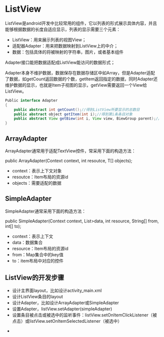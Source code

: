 # ListView

ListView是android开发中比较常用的组件，它以列表的形式展示具体内容，并且能够根据数据的长度自适应显示，列表的显示需要三个元素：

- ListView：用来展示列表的视图View；
- 适配器Adapter：用来把数据映射到ListView上的中介；
- 数据：包括具体的将被映射的字符串，图片，或者基本组件

Adapter接口能把数据适配成ListView能访问的数据形式；

Adapter本身不维护数据，数据保存在数据存储区中如Array，但是Adapter适配了数据，如getCount返回数据的个数，getItem返回指定的数据，同时Adapter还维护数据的显示，也就是Item子视图的显示，getView需要返回一个View给ListView。

~~~java
Public interface Adapter
{
    public abstract int getCount();//得到ListView所要显示的总数目
    public abstract object getItem(int i);//得到第i条条目对象
    public abstract View getBiew(int i, View view, BiewGroup parent);//得到当前条目的view
}
~~~

## ArrayAdapter

ArrayAdapter通常用于适配TextView控件，常采用下面的构造方法：

public ArrayAdapter(Context context, int resoutce, T[] objects);

- context：表示上下文对象
- resoutce：Item布局的资源id
- objects：需要适配的数据

## SimpleAdapter

SimpleAdapter通常采用下面的构造方法：

public SimpleAdapter(Context context, List<? Extends Map<String, ?>>data, int resource, String[] from, int[] to);

- context：表示上下文
- data：数据集合
- resource：Item布局的资源id
- from：Map集合中的key值
- to：item布局中对应的控件

## ListView的开发步骤

- 设计主界面layout，比如设计activity_main.xml
- 设计ListView条目的layout
- 设计Adapter，比如设计ArrayAdapter或SimpleAdapter
- 设置Adapter，listView.setAdapter(simpleAdapter)
- 设置条目被点击或被选中的监听事件：listView.setOnItemClickListener（被点击）或listView.setOnItemSelectedListener（被选中）







*
